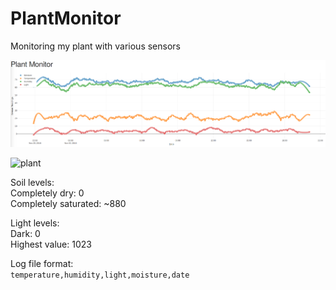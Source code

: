# PlantMonitor
Monitoring my plant with various sensors

![graph](images/plant.png)

![plant](images/img1.jpg')

Soil levels:<br>
Completely dry: 0<br>
Completely saturated: ~880<br>

Light levels:<br>
Dark: 0<br>
Highest value: 1023<br>

Log file format:<br>
`temperature,humidity,light,moisture,date`
